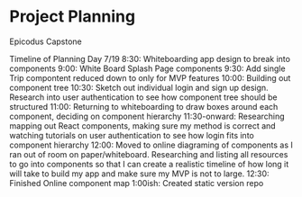 # Project Planning
Epicodus Capstone

Timeline of Planning Day 7/19
8:30: Whiteboarding app design to break into components
9:00: White Board Splash Page components
9:30: Add single Trip compontent reduced down to only for MVP features
10:00: Building out component tree
10:30: Sketch out individual login and sign up design. Research into user authentication to see how component tree should be structured
11:00: Returning to whiteboarding to draw boxes around each component, deciding on component hierarchy 
11:30-onward: Researching mapping out React components, making sure my method is correct and watching tutorials on user authentication to see how login fits into component hierarchy
12:00: Moved to online diagraming of components as I ran out of room on paper/whiteboard. Researching and listing all resources to go into components so that I can create a realistic timeline of how long it will take to build my app and make sure my MVP is not to large. 
12:30: Finished Online component map
1:00ish: Created static version repo